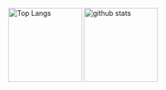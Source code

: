 <!--
**nfrutta/nfrutta** is a ✨ _special_ ✨ repository because its `README.md` (this file) appears on your GitHub profile.

Here are some ideas to get you started:

- 🔭 I’m currently working on ...
- 🌱 I’m currently learning ...
- 👯 I’m looking to collaborate on ...
- 🤔 I’m looking for help with ...
- 💬 Ask me about ...
- 📫 How to reach me: ...
- 😄 Pronouns: ...
- ⚡ Fun fact: ...
-->

<p align="left"> 
  <img alt="Top Langs" height="150px" src="https://github-readme-stats.vercel.app/api/top-langs/?username=nfrutta&layout=compact&count_private=false&show_icons=true&show_icons=true" />
  <img alt="github stats" height="150px" src="https://github-readme-stats.vercel.app/api?username=nfrutta&count_private=true&show_icons=true&show_icons=true" />
</p>

<!--
<p align="left"> 
  <a href="https://github.com/nfrutta/nfrutta/">
    <img src="https://komarev.com/ghpvc/?username=nfrutta" alt="nfrutta" />
  </a>
  <a href="https://github.com/nfrutta">
    <img height="20" src="https://img.shields.io/github/followers/nfrutta?label=follow&logo=github&style=flat" />
  </a>
</p>
-->


<!-- https://github.com/anuraghazra/github-readme-stats -->
